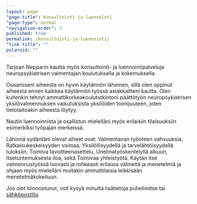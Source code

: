 ```yaml
---
layout: page
"page-title": Konsultointi ja luennointi
"page-type": normal
"navigation-order": 7
published: true
permalink: /konsultointi-ja-luennointi/
"link-title": ""
polaroid: ""
---
```




Tarjoan Nepparin kautta myös konsultointi- ja luennointipalveluja neuropsykiatrisen valmentajan koulutuksella ja kokemuksella.

Osaamiseni aiheesta on hyvin käytännön läheinen, sillä olen oppinut aiheesta ennen kaikkea käytännön työssä asiakkaitteni kautta. Olen kuitenkin tehnyt ammattikorkeakoulututkintoni päättötyön neuropsykiatrisen yksilövalmennuksen vaikutuksista yksilöiden toimijuuteen, joten tietotaitoakin aiheesta löytyy.

Nautin luennoinnista ja osallistun mielelläni myös erilaisiin tilaisuuksiin esimerkiksi työpajan merkeissä.

Lähinnä sydäntäni olevat aiheet ovat: Valmentavan työoteen vahvuuksia, Ratkaisukeskeisyyden voimaa, Yksilöllisyydellä ja tarvelähtöisyydellä tuloksiin, Toimiva tavoitteenasettelu, Unelmatyöskentelyllä alkuun, Itsetuntemuksesta iloa, sekä Toimivaa yhteistyötä. Käytän itse valmennustyössä luovasti ja rohkeasti erilaisia välineitä ja menetelmiä ja ohjaan myös mielelläni muitakin ammattilaisia leikkisään menetelmäkokeiluun.

Jos olet kiinnostunut, voit kysyä minulta lisätietoja puhelimitse tai [sähköpostilla](/ota-yhteytta).
